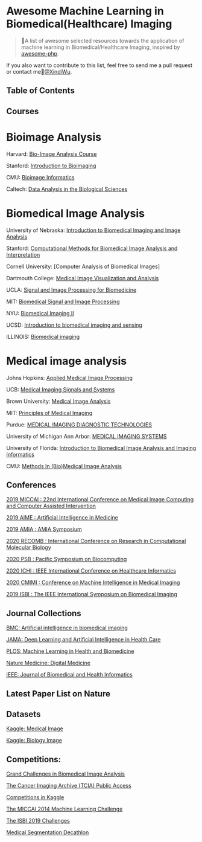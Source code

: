 # Awesome Machine Learning in Biomedical(Healthcare) Imaging
> 🌈A list of awesome selected resources towards the application of machine learning in Biomedical/Healthcare Imaging, inspired by [awesome-php](https://github.com/ziadoz/awesome-php).

If you also want to contribute to this list, feel free to send me a pull request or contact me🙌[@XindiWu](mailto:wuxindi0709@gmail.com).


## Table of Contents


## Courses

# Bioimage Analysis

Harvard: [Bio-Image Analysis Course](https://iccb.med.harvard.edu/bio-image-analysis-course)

Stanford: [Introduction to Bioimaging](https://web.stanford.edu/class/ee169/EE_169.html)

CMU: [Bioimage Informatics](https://www.andrew.cmu.edu/course/42-731/index.html)

Caltech: [Data Analysis in the Biological Sciences](http://bebi103.caltech.edu.s3-website-us-east-1.amazonaws.com/2018/)

# Biomedical Image Analysis

University of Nebraska: [Introduction to Biomedical Imaging and Image Analysis](https://www.unmc.edu/radiology/education/biomedical-imaging.html)

Stanford: [Computational Methods for Biomedical Image Analysis and Interpretation]()

Cornell University: [Computer Analysis of Biomedical Images]

Dartmouth College: [Medical Image Visualization and Analysis](https://engineering.dartmouth.edu/academics/courses/engg199-03)

UCLA: [Signal and Image Processing for Biomedicine](https://sa.ucla.edu/ro/Public/SOC/Results/ClassDetailterm_cd=16W&subj_area_cd=PBMED%20%20&crs_catlg_no=0209%20%20%20%20&class_id=825054200&class_no=%20001%20%20)

MIT: [Biomedical Signal and Image Processing](https://ocw.mit.edu/courses/health-sciences-and-technology/hst-582j-biomedical-signal-and-image-processing-spring-2007/index.htm)

NYU: [Biomedical Imaging II](http://bulletin.engineering.nyu.edu/preview_course_nopop.php?catoid=11&coid=27762)

UCSD: [Introduction to biomedical imaging and sensing](http://circuit.ucsd.edu/~zhaowei/ECE187/info.php)

ILLINOIS: [Biomedical imaging](https://ece.illinois.edu/academics/courses/profile/ECE380)

# Medical image analysis

Johns Hopkins: [Applied Medical Image Processing](https://ep.jhu.edu/programs-and-courses/585.703-applied-medical-image-processing)

UCB: [Medical Imaging Signals and Systems](https://www2.eecs.berkeley.edu/Courses/EEC261/)

Brown University: [Medical Image Analysis](http://vision.lems.brown.edu/content/engn-2500-medical-image-analysis)

MIT: [Principles of Medical Imaging](https://ocw.mit.edu/courses/nuclear-engineering/22-058-principles-of-medical-imaging-fall-2002/)

Purdue: [MEDICAL IMAGING DIAGNOSTIC TECHNOLOGIES](https://engineering.purdue.edu/ProEd/courses/medical-imaging-diagnostic-technologies)

University of Michigan Ann Arbor: [MEDICAL IMAGING SYSTEMS](https://bme.umich.edu/course/biomede-516/)

University of Florida: [Introduction to Biomedical Image Analysis and Imaging Informatics](https://www.bme.ufl.edu/labs/yang/pdf/Syllabus_Yang_BME6938-Revise.pdf)

CMU: [Methods In (Bio)Medical Image Analysis](https://www.cs.cmu.edu/~galeotti/methods_course/)




























## Conferences

[2019 MICCAI : 22nd International Conference on Medical Image Computing and Computer Assisted Intervention](https://www.miccai2019.org/)

[2019 AIME : Artificial Intelligence in Medicine](http://aime19.aimedicine.info/)

[2019 AMIA : AMIA Symposium](https://www.amia.org/amia2019)

[2020 RECOMB : International Conference on Research in Computational Molecular Biology](https://www.recomb2020.org/)

[2020 PSB : Pacific Symposium on Biocomputing](https://psb.stanford.edu/)

[2020 ICHI : IEEE International Conference on Healthcare Informatics](https://hs-heilbronn.de/ichi2020) 

[2020 CMIMI : Conference on Machine Intelligence in Medical Imaging](https://siim.org/page/2019cmimi) 

[2019 ISBI : The IEEE International Symposium on Biomedical Imaging](https://biomedicalimaging.org/2019/)

## Journal Collections

[BMC: Artificial intelligence in biomedical imaging](https://www.biomedcentral.com/collections/ai)

[JAMA: Deep Learning and Artificial Intelligence in Health Care](https://sites.jamanetwork.com/machine-learning/)

[PLOS: Machine Learning in Health and Biomedicine](https://collections.plos.org/mlforhealth)

[Nature Medicine: Digital Medicine](https://www.nature.com/collections/egjifhdcih)

[IEEE: Journal of Biomedical and Health Informatics](https://ieeexplore.ieee.org/xpl/topAccessedArticles.jsp?punumber=6221020)


## Latest Paper List on Nature


## Datasets

[Kaggle: Medical Image](https://www.kaggle.com/datasets?search=Medical+image)

[Kaggle: Biology Image](https://www.kaggle.com/datasets?search=biology+image)

## Competitions:

[Grand Challenges in Biomedical Image Analysis](https://grand-challenge.org/)

[The Cancer Imaging Archive (TCIA) Public Access](https://wiki.cancerimagingarchive.net/display/Public/Challenge+competitions)

[Competitions in Kaggle](https://www.kaggle.com/competitions?sortBy=relevance&group=general&search=medical&page=1&pageSize=20&turbolinks%5BrestorationIdentifier%5D=34d9733a-6ecc-4581-a23d-cc00703b91c8)  

[The MICCAI 2014 Machine Learning Challenge](https://competitions.codalab.org/competitions/1471)

[The ISBI 2019 Challenges](https://biomedicalimaging.org/2019/challenges/)

[Medical Segmentation Decathlon](http://medicaldecathlon.com/)




